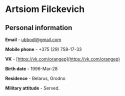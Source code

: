 # Artsiom Filckevich

## Personal information

**Email** - ubbodl@gmail.com

**Mobile phone** - +375 (29) 758-17-33

**VK** - [https://vk.com/orangep](https://vk.com/orangep)

**Birth date** - 1996-Mar-28

**Residence** - Belarus, Grodno

**Military attitude** - Served.